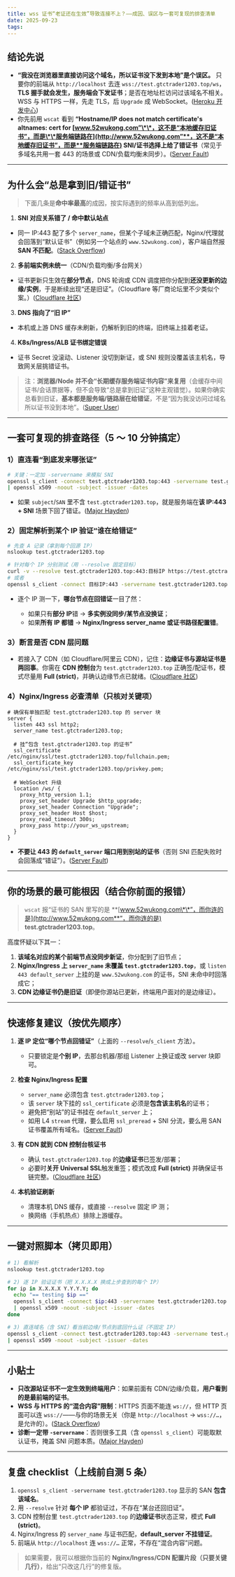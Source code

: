 ```yaml
---
title: wss 证书“老证还在生效”导致连接不上？——成因、误区与一套可复现的排查清单
date: 2025-09-23
tags:
---
```


## 结论先说

- **“我没在浏览器里直接访问这个域名，所以证书没下发到本地”是个误区。**
  只要你的前端从 `http://localhost` 去连 `wss://test.gtctrader1203.top/ws`，**TLS 握手就会发生，服务端会下发证书**；是否在地址栏访问过该域名不相关。WSS 与 HTTPS 一样，先走 TLS，后 `Upgrade` 成 WebSocket。([Heroku 开发中心][1])
- 你先前用 `wscat` 看到 **“Hostname/IP does not match certificate's altnames: cert for [www.52wukong.com”\*\*，这不是“本地缓存旧证书”，而是\*\*服务端链路在](http://www.52wukong.com”**，这不是“本地缓存旧证书”，而是**服务端链路在) SNI/证书选择上给了错证书**（常见于多域名共用一套 443 的场景或 CDN/负载均衡未同步）。([Server Fault][2])

---

## 为什么会“总是拿到旧/错证书”

> 下面几条是**命中率最高**的成因，按实际遇到的频率从高到低列出。

1. **SNI 对应关系错了 / 命中默认站点**

- 同一 IP:443 配了多个 `server_name`，但某个子域未正确匹配，Nginx/代理就会回落到“默认证书”（例如另一个站点的 `www.52wukong.com`），客户端自然报 **SAN 不匹配**。([Stack Overflow][3])

2. **多前端实例未统一**（CDN/负载均衡/多台网关）

- 证书更新只生效在**部分节点**，DNS 轮询或 CDN 调度把你分配到**还没更新的边缘/实例**，于是断续出现“还是旧证”。（Cloudflare 等厂商论坛里不少类似个案。）([Cloudflare 社区][4])

3. **DNS 指向了“旧 IP”**

- 本机或上游 DNS 缓存未刷新，仍解析到旧的终端，旧终端上挂着老证。

4. **K8s/Ingress/ALB 证书绑定错误**

- 证书 Secret 没滚动、Listener 没切到新证，或 SNI 规则没覆盖该主机名，导致网关层挑错证书。

> 注：**浏览器/Node 并不会“长期缓存服务端证书内容”来复用**（会缓存中间证书/会话票据等，但不会导致“总是拿到旧证”这种主观错觉）。如果你确实总看到旧证，**基本都是服务端/链路层在给错证**，不是“因为我没访问过域名所以证书没到本地”。([Super User][5])

---

## 一套可复现的排查路径（5 ～ 10 分钟搞定）

### 1）直连看“到底发来哪张证”

```bash
# 关键：一定加 -servername 来模拟 SNI
openssl s_client -connect test.gtctrader1203.top:443 -servername test.gtctrader1203.top -showcerts </dev/null 2>/dev/null \
| openssl x509 -noout -subject -issuer -dates
```

- 如果 `subject`/`SAN` 里不含 `test.gtctrader1203.top`，就是服务端在**该 IP:443 + SNI** 场景下回了错证。([Major Hayden][6])

### 2）固定解析到某个 IP 验证“谁在给错证”

```bash
# 先查 A 记录（拿到每个回源 IP）
nslookup test.gtctrader1203.top

# 针对每个 IP 分别测试（用 --resolve 固定目标）
curl -v --resolve test.gtctrader1203.top:443:目标IP https://test.gtctrader1203.top/ws/
# 或者
openssl s_client -connect 目标IP:443 -servername test.gtctrader1203.top
```

- 逐个 IP 测一下，**哪台节点在回错证**一目了然：

  - 如果只有**部分 IP**错 → **多实例没同步/某节点没换证**；
  - 如果**所有 IP 都错** → **Nginx/Ingress server_name 或证书路径配置错**。

### 3）断言是否 CDN 层问题

- 若接入了 CDN（如 Cloudflare/阿里云 CDN），记住：**边缘证书与源站证书是两回事**。你需在 **CDN 控制台**为 `test.gtctrader1203.top` 正确签/配证书，模式尽量用 **Full (strict)**，并确认边缘节点已就绪。([Cloudflare 社区][7])

### 4）Nginx/Ingress 必查清单（只核对关键项）

```nginx
# 确保有单独匹配 test.gtctrader1203.top 的 server 块
server {
  listen 443 ssl http2;
  server_name test.gtctrader1203.top;

  # 挂“包含 test.gtctrader1203.top 的证书”
  ssl_certificate     /etc/nginx/ssl/test.gtctrader1203.top/fullchain.pem;
  ssl_certificate_key /etc/nginx/ssl/test.gtctrader1203.top/privkey.pem;

  # WebSocket 升级
  location /ws/ {
    proxy_http_version 1.1;
    proxy_set_header Upgrade $http_upgrade;
    proxy_set_header Connection "Upgrade";
    proxy_set_header Host $host;
    proxy_read_timeout 300s;
    proxy_pass http://your_ws_upstream;
  }
}
```

- **不要让 443 的 `default_server` 端口用到别站的证书**（否则 SNI 匹配失败时会回落成“错证”）。([Server Fault][2])

---

## 你的场景的最可能根因（结合你前面的报错）

> `wscat` 报“证书的 SAN 里写的是 \*\*[www.52wukong.com\*\*”，而你连的是](http://www.52wukong.com**”，而你连的是) **test.gtctrader1203.top**。

高度怀疑以下其一：

1. **该域名对应的某个前端节点没同步新证**，你分配到了旧节点；
2. **Nginx/Ingress 上 `server_name` 未覆盖 `test.gtctrader1203.top`**，或 `listen 443 default_server` 上挂的是 `www.52wukong.com` 的证书，SNI 未命中时回落成它；
3. **CDN 边缘证书仍是旧证**（即便你源站已更新，终端用户面对的是边缘证）。

---

## 快速修复建议（按优先顺序）

1. **逐 IP 定位“哪个节点回错证”**（上面的 `--resolve`/`s_client` 方法）。

   - 只要锁定是**个别 IP**，去那台机器/那组 Listener 上换证或改 server 块即可。

2. **检查 Nginx/Ingress 配置**

   - `server_name` 必须包含 `test.gtctrader1203.top`；
   - 该 `server` 块下挂的 `ssl_certificate` 必须是**包含该主机名**的证书；
   - 避免把“别站”的证书挂在 `default_server` 上；
   - 如用 L4 `stream` 代理，要么启用 `ssl_preread` + SNI 分流，要么用 SAN 证书覆盖所有域名。([Server Fault][2])

3. **有 CDN 就到 CDN 控制台核证书**

   - 确认 `test.gtctrader1203.top` 的**边缘证书**已签发/部署；
   - 必要时**关开 Universal SSL**触发重签；模式改成 **Full (strict)** 并确保证书链完整。([Cloudflare 社区][4])

4. **本机验证刷新**

   - 清理本机 DNS 缓存，或直接 `--resolve` 固定 IP 测；
   - 换网络（手机热点）排除上游缓存。

---

## 一键对照脚本（拷贝即用）

```bash
# 1) 看解析
nslookup test.gtctrader1203.top

# 2) 逐 IP 验证证书（把 X.X.X.X 换成上步查到的每个 IP）
for ip in X.X.X.X Y.Y.Y.Y; do
  echo "== testing $ip =="
  openssl s_client -connect $ip:443 -servername test.gtctrader1203.top </dev/null 2>/dev/null \
  | openssl x509 -noout -subject -issuer -dates
done

# 3) 直连域名（含 SNI）看当前边缘/节点到底回什么证（不固定 IP）
openssl s_client -connect test.gtctrader1203.top:443 -servername test.gtctrader1203.top </dev/null 2>/dev/null \
| openssl x509 -noout -subject -issuer -dates
```

---

## 小贴士

- **只改源站证书不一定生效到终端用户**：如果前面有 CDN/边缘/负载，**用户看到的是最前端的证书**。
- **WSS 与 HTTPS 的“混合内容”限制**：HTTPS 页面不能连 `ws://`，但 HTTP 页面可以连 `wss://`——与你的场景无关（你是 `http://localhost` → `wss://…`，是允许的）。([Stack Overflow][8])
- **诊断一定带 `-servername`**：否则很多工具（含 `openssl s_client`）可能取默认证书，掩盖 SNI 问题本质。([Major Hayden][6])

---

## 复盘 checklist（上线前自测 5 条）

1. `openssl s_client -servername test.gtctrader1203.top` 显示的 SAN **包含该域名**。
2. 用 `--resolve` 针对 **每个 IP** 都验证过，不存在“某台还回旧证”。
3. CDN 控制台里 `test.gtctrader1203.top` 的**边缘证书**状态正常，模式 **Full (strict)**。
4. Nginx/Ingress 的 `server_name` 与证书匹配，**default_server 不挂错证**。
5. 前端从 `http://localhost` 连 `wss://…` 正常，不存在“混合内容”问题。

> 如果需要，我可以根据你当前的 **Nginx/Ingress/CDN 配置片段（只要关键几行）**，给出“只改这几行”的修复版。

[1]: https://devcenter.heroku.com/articles/websocket-security?utm_source=chatgpt.com "WebSocket Security"
[2]: https://serverfault.com/questions/923501/why-does-nginx-require-default-ssl-server-to-have-a-certificate?utm_source=chatgpt.com "Why does nginx require default ssl server to have a ..."
[3]: https://stackoverflow.com/questions/26517238/nginx-using-wrong-ssl-certificate?utm_source=chatgpt.com "nginx using wrong ssl certificate"
[4]: https://community.cloudflare.com/t/ssl-hostname-mismatch-error-after-certificate-renewal-process/630523?utm_source=chatgpt.com "SSL Hostname Mismatch Error After Certificate Renewal ..."
[5]: https://superuser.com/questions/390664/do-web-browsers-cache-ssl-certificates?utm_source=chatgpt.com "Do web browsers cache SSL certificates?"
[6]: https://major.io/p/using-openssls-s_client-command-with-web-servers-using-server-name-indication-sni/?utm_source=chatgpt.com "Using OpenSSL's s_client command with web servers ..."
[7]: https://community.cloudflare.com/t/help-ssl-experts-hostname-mismatch-issue/330350?utm_source=chatgpt.com "Help ssl experts! hostname mismatch issue"
[8]: https://stackoverflow.com/questions/9745249/websocket-with-ssl?utm_source=chatgpt.com "WebSocket with SSL"
